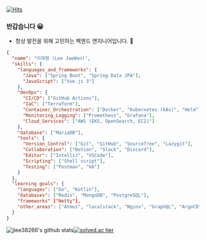 [![Hits](https://hits.seeyoufarm.com/api/count/incr/badge.svg?url=https%3A%2F%2Fgithub.com%2Fjlee38266%2Fhit-counter&count_bg=%2379C83D&title_bg=%23555555&icon=smugmug.svg&icon_color=%232BB880&title=hits+this+profile%21&edge_flat=false)](https://hits.seeyoufarm.com)
### 반갑습니다 😀
- 항상 발전을 위해 고민하는 벡엔드 엔지니어입니다. 🌱

``` json
{
  "name": "이재원 (Lee JaeWon)",
  "skills": {
    "languages_and_frameworks": {
      "Java": ["Spring Boot", "Spring Data JPA"],
      "JavaScript": ["Vue.js 3"]
    },
    "devOps": {
      "CI/CD": ["GitHub Actions"],
      "IaC": ["Terraform"],
      "Container_Orchestration": ["Docker", "Kubernetes (k8s)", "Helm"],
      "Monitoring_Logging": ["Prometheus", "Grafana"],
      "Cloud_Services": ["AWS (EKS, OpenSearch, EC2)"]
    },
    "database": ["MariaDB"],
    "tools": {
      "Version_Control": ["Git", "GitHub", "SourceTree", "Lazygit"],
      "Collaboration": ["Notion", "Slack", "Discord"],
      "Editor": ["IntelliJ", "VSCode"],
      "Scripting": ["Shell script"],
      "Testing": ["Postman", "k6"]
    }
  },
  "learning goals": {
    "languages": ["Go", "Kotlin"],
    "databases": ["Redis", "MongoDB", "PostgreSQL"],
    "frameworks" ["Netty"],
    "other_areas": ["Atmos", "localstack", "Nginx", "GraphQL", "ArgoCD", "Fluent Bit", "Tilt"]
  }
}
```

<div style="display: flex;">
  <img src="https://github-readme-stats.vercel.app/api?username=jlee38266&show_icons=true" alt="jlee38266's github stats" />
  <a href="https://solved.ac/akdmf23">
    <img src="http://mazassumnida.wtf/api/generate_badge?boj=akdmf23" alt="solved.ac tier" />
  </a>
</div>

<!--
![jlee38266's github stats](https://github-readme-stats.vercel.app/api?username=jlee38266&show_icons=true)
[![solved.ac tier](http://mazassumnida.wtf/api/generate_badge?boj=akdmf23)](https://solved.ac/akdmf23)
-->
                                                     
<!--
**jlee38266/jlee38266** is a ✨ _special_ ✨ repository because its `README.md` (this file) appears on your GitHub profile.

Here are some ideas to get you started:

- 🔭 I’m currently working on ...
- 🌱 I’m currently learning ...
- 👯 I’m looking to collaborate on ...
- 🤔 I’m looking for help with ...
- 💬 Ask me about ...
- 📫 How to reach me: ...
- 😄 Pronouns: ...
- ⚡ Fun fact: ...
-->
